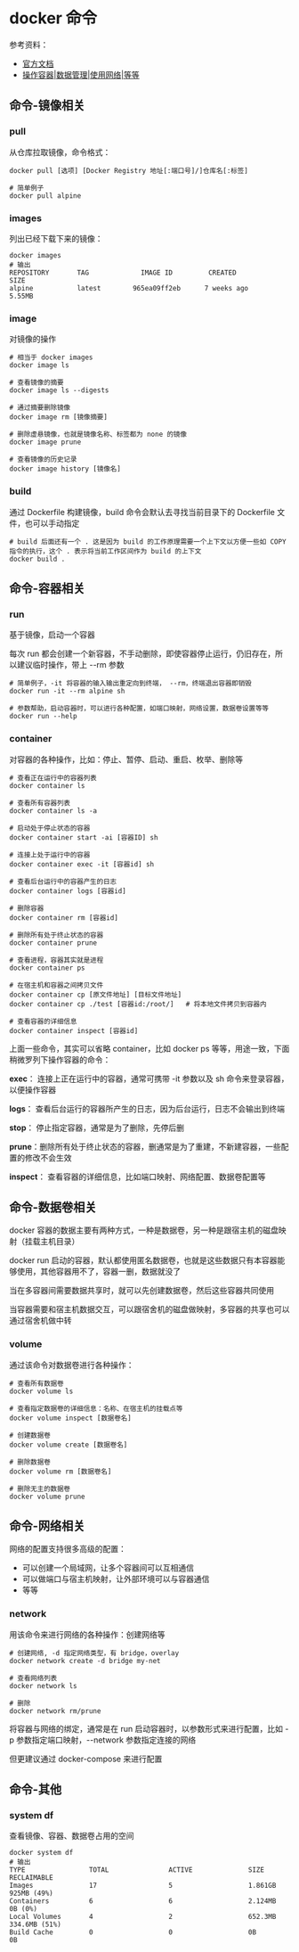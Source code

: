 # docker 命令

参考资料：  
- [官方文档](https://docs.docker.com/engine/reference/run/)
- [操作容器|数据管理|使用网络|等等](https://yeasy.gitbooks.io/docker_practice/content/container/)  

## 命令-镜像相关

### pull

从仓库拉取镜像，命令格式：

```shell
docker pull [选项] [Docker Registry 地址[:端口号]/]仓库名[:标签]

# 简单例子
docker pull alpine
```

### images

列出已经下载下来的镜像：

```shell
docker images
# 输出
REPOSITORY       TAG             IMAGE ID         CREATED             SIZE
alpine           latest        965ea09ff2eb      7 weeks ago         5.55MB
```

### image

对镜像的操作

```shell
# 相当于 docker images
docker image ls 

# 查看镜像的摘要
docker image ls --digests

# 通过摘要删除镜像
docker image rm [镜像摘要]

# 删除虚悬镜像，也就是镜像名称、标签都为 none 的镜像
docker image prune

# 查看镜像的历史记录
docker image history [镜像名]
```

### build

通过 Dockerfile 构建镜像，build 命令会默认去寻找当前目录下的 Dockerfile 文件，也可以手动指定

```shell
# build 后面还有一个 . 这是因为 build 的工作原理需要一个上下文以方便一些如 COPY 指令的执行，这个 . 表示将当前工作区间作为 build 的上下文
docker build .
```

## 命令-容器相关

### run

基于镜像，启动一个容器

每次 run 都会创建一个新容器，不手动删除，即使容器停止运行，仍旧存在，所以建议临时操作，带上 --rm 参数

```shell
# 简单例子，-it 将容器的输入输出重定向到终端， --rm，终端退出容器即销毁
docker run -it --rm alpine sh

# 参数帮助，启动容器时，可以进行各种配置，如端口映射，网络设置，数据卷设置等等
docker run --help
```

### container

对容器的各种操作，比如：停止、暂停、启动、重启、枚举、删除等

```shell
# 查看正在运行中的容器列表
docker container ls

# 查看所有容器列表
docker container ls -a

# 启动处于停止状态的容器
docker container start -ai [容器ID] sh

# 连接上处于运行中的容器
docker container exec -it [容器id] sh

# 查看后台运行中的容器产生的日志
docker container logs [容器id]

# 删除容器
docker container rm [容器id]

# 删除所有处于终止状态的容器
docker container prune

# 查看进程，容器其实就是进程
docker container ps

# 在宿主机和容器之间拷贝文件
docker container cp [原文件地址] [目标文件地址]
docker container cp ./test [容器id:/root/]   # 将本地文件拷贝到容器内

# 查看容器的详细信息
docker container inspect [容器id]
```

上面一些命令，其实可以省略 container，比如 docker ps 等等，用途一致，下面稍微罗列下操作容器的命令：

**exec**： 连接上正在运行中的容器，通常可携带 -it 参数以及 sh 命令来登录容器，以便操作容器

**logs**： 查看后台运行的容器所产生的日志，因为后台运行，日志不会输出到终端

**stop**： 停止指定容器，通常是为了删除，先停后删

**prune**：删除所有处于终止状态的容器，删通常是为了重建，不新建容器，一些配置的修改不会生效

**inspect**： 查看容器的详细信息，比如端口映射、网络配置、数据卷配置等

## 命令-数据卷相关

docker 容器的数据主要有两种方式，一种是数据卷，另一种是跟宿主机的磁盘映射（挂载主机目录）

docker run 启动的容器，默认都使用匿名数据卷，也就是这些数据只有本容器能够使用，其他容器用不了，容器一删，数据就没了

当在多容器间需要数据共享时，就可以先创建数据卷，然后这些容器共同使用

当容器需要和宿主机数据交互，可以跟宿舍机的磁盘做映射，多容器的共享也可以通过宿舍机做中转

### volume

通过该命令对数据卷进行各种操作：

```shell
# 查看所有数据卷
docker volume ls

# 查看指定数据卷的详细信息：名称、在宿主机的挂载点等
docker volume inspect [数据卷名]

# 创建数据卷
docker volume create [数据卷名]

# 删除数据卷
docker volume rm [数据卷名]

# 删除无主的数据卷
docker volume prune
```

## 命令-网络相关

网络的配置支持很多高级的配置：

- 可以创建一个局域网，让多个容器间可以互相通信
- 可以做端口与宿主机映射，让外部环境可以与容器通信
- 等等

### network

用该命令来进行网络的各种操作：创建网络等

```shell
# 创建网络, -d 指定网络类型，有 bridge，overlay
docker network create -d bridge my-net

# 查看网络列表
docker network ls

# 删除 
docker network rm/prune
```

将容器与网络的绑定，通常是在 run 启动容器时，以参数形式来进行配置，比如 -p 参数指定端口映射，--network 参数指定连接的网络

但更建议通过 docker-compose 来进行配置

## 命令-其他

### system df

查看镜像、容器、数据卷占用的空间

``` shell
docker system df
# 输出
TYPE                TOTAL               ACTIVE              SIZE                RECLAIMABLE
Images              17                  5                   1.861GB             925MB (49%)
Containers          6                   6                   2.124MB             0B (0%)
Local Volumes       4                   2                   652.3MB             334.6MB (51%)
Build Cache         0                   0                   0B                  0B
```